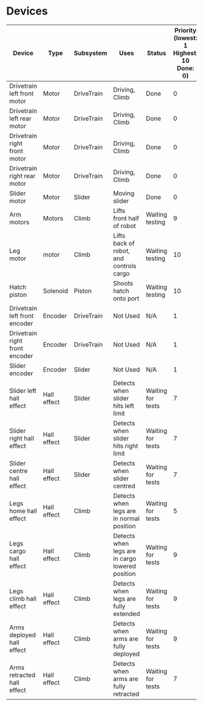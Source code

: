 # Devices

| Device | Type | Subsystem | Uses | Status | Priority (lowest: 1 Highest: 10 Done: 0) |
| -- | -- | -- | -- | -- | -- |
| Drivetrain left front motor | Motor | DriveTrain |  Driving, Climb | Done | 0 |
| Drivetrain left rear motor | Motor | DriveTrain |  Driving, Climb | Done | 0 |
| Drivetrain right front motor | Motor | DriveTrain |  Driving, Climb | Done | 0 |
| Drivetrain right rear motor | Motor | DriveTrain |  Driving, Climb | Done | 0 |
| Slider motor | Motor | Slider | Moving slider | Done | 0 |
| Arm motors | Motors | Climb | Lifts front half of robot | Waiting testing | 9 |
| Leg motor | motor | Climb | Lifts back of robot, and controls cargo | Waiting testing | 10 |
| Hatch piston | Solenoid | Piston | Shoots hatch onto port | Waiting testing | 10 |
| Drivetrain left front encoder | Encoder | DriveTrain | Not Used | N/A | 1 |
| Drivetrain right front encoder | Encoder | DriveTrain | Not Used | N/A | 1 |
| Slider encoder | Encoder | Slider | Not Used | N/A | 1 |
| Slider left hall effect | Hall effect | Slider | Detects when slider hits left limit | Waiting for tests | 7 |
| Slider right hall effect | Hall effect | Slider | Detects when slider hits right limit | Waiting for tests | 7 |
| Slider centre hall effect | Hall effect | Slider | Detects when slider centred | Waiting for tests | 7 |
| Legs home hall effect | Hall effect | Climb | Detects when legs are in normal position | Waiting for tests | 5 |
| Legs cargo hall effect | Hall effect | Climb | Detects when legs are in cargo lowered position | Waiting for tests | 9 |
| Legs climb hall effect | Hall effect | Climb | Detects when legs are fully extended | Waiting for tests | 9 |
| Arms deployed hall effect | Hall effect | Climb | Detects when arms are fully deployed | Waiting for tests | 9 |
| Arms retracted hall effect | Hall effect | Climb | Detects when arms are fully retracted | Waiting for tests | 7 |